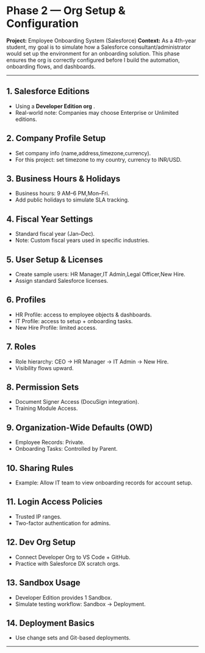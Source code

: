 # Phase 2 — Org Setup & Configuration

**Project:** Employee Onboarding System (Salesforce)
**Context:** As a 4th-year student, my goal is to simulate how a Salesforce consultant/administrator would set up the environment for an onboarding solution. This phase ensures the org is correctly configured before I build the automation, onboarding flows, and dashboards.

---

## 1. Salesforce Editions 

* Using a **Developer Edition org** .
* Real-world note: Companies may choose Enterprise or Unlimited editions.

## 2. Company Profile Setup

* Set company info (name,address,timezone,currency).
* For this project: set timezone to my country, currency to INR/USD.

## 3. Business Hours & Holidays

* Business hours: 9 AM–6 PM,Mon–Fri.
* Add public holidays to simulate SLA tracking.

## 4. Fiscal Year Settings

* Standard fiscal year (Jan–Dec).
* Note: Custom fiscal years used in specific industries.

## 5. User Setup & Licenses

* Create sample users: HR Manager,IT Admin,Legal Officer,New Hire.
* Assign standard Salesforce licenses.

## 6. Profiles

* HR Profile: access to employee objects & dashboards.
* IT Profile: access to setup + onboarding tasks.
* New Hire Profile: limited access.

## 7. Roles

* Role hierarchy: CEO → HR Manager → IT Admin → New Hire.
* Visibility flows upward.

## 8. Permission Sets

* Document Signer Access (DocuSign integration).
* Training Module Access.

## 9. Organization-Wide Defaults (OWD)

* Employee Records: Private.
* Onboarding Tasks: Controlled by Parent.

## 10. Sharing Rules

* Example: Allow IT team to view onboarding records for account setup.

## 11. Login Access Policies

* Trusted IP ranges.
* Two-factor authentication for admins.

## 12. Dev Org Setup

* Connect Developer Org to VS Code + GitHub.
* Practice with Salesforce DX scratch orgs.

## 13. Sandbox Usage

* Developer Edition provides 1 Sandbox.
* Simulate testing workflow: Sandbox → Deployment.

## 14. Deployment Basics

* Use change sets and Git-based deployments.

---
